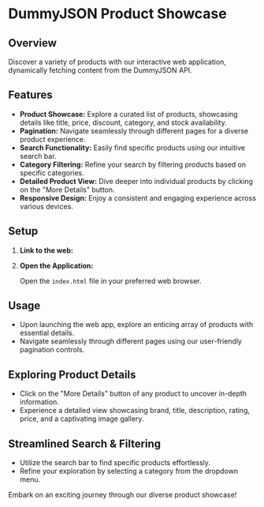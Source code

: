 # DummyJSON Product Showcase

## Overview

Discover a variety of products with our interactive web application, dynamically fetching content from the DummyJSON API.

## Features

- **Product Showcase:** Explore a curated list of products, showcasing details like title, price, discount, category, and stock availability.
- **Pagination:** Navigate seamlessly through different pages for a diverse product experience.
- **Search Functionality:** Easily find specific products using our intuitive search bar.
- **Category Filtering:** Refine your search by filtering products based on specific categories.
- **Detailed Product View:** Dive deeper into individual products by clicking on the "More Details" button.
- **Responsive Design:** Enjoy a consistent and engaging experience across various devices.

## Setup

1. **Link to the web:**

2. **Open the Application:**

   Open the `index.html` file in your preferred web browser.

## Usage

- Upon launching the web app, explore an enticing array of products with essential details.
- Navigate seamlessly through different pages using our user-friendly pagination controls.

## Exploring Product Details

- Click on the "More Details" button of any product to uncover in-depth information.
- Experience a detailed view showcasing brand, title, description, rating, price, and a captivating image gallery.

## Streamlined Search & Filtering

- Utilize the search bar to find specific products effortlessly.
- Refine your exploration by selecting a category from the dropdown menu.

Embark on an exciting journey through our diverse product showcase!
